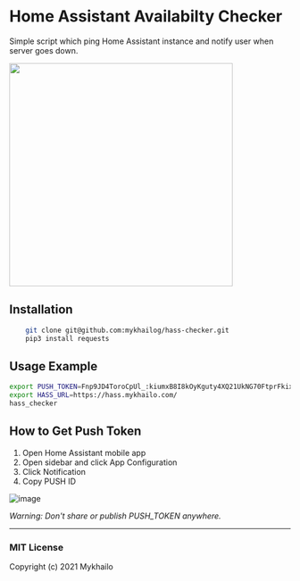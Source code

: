 # Home Assistant Availabilty Checker
Simple script which ping Home Assistant instance and notify user when server goes down.

<img src="https://user-images.githubusercontent.com/1454659/109507736-b59ca080-7aa7-11eb-96ea-55a257ed1586.png" width="400">

## Installation
```bash
    git clone git@github.com:mykhailog/hass-checker.git
    pip3 install requests
```

## Usage Example

```bash
export PUSH_TOKEN=Fnp9JD4ToroCpUl_:kiumxB8I8kOyKguty4XQ21UkNG70FtprFkixnb3xIUTyWxSj490f...
export HASS_URL=https://hass.mykhailo.com/
hass_checker
```

## How to Get Push Token
1. Open Home Assistant mobile app
2. Open sidebar and click App Configuration
3. Click Notification
4. Copy PUSH ID

![image](https://user-images.githubusercontent.com/1454659/109507098-0c55aa80-7aa7-11eb-8f86-ce6baad176e5.png)

*Warning:*
*Don't share or publish PUSH_TOKEN anywhere.*

---

### MIT License

Copyright (c) 2021 Mykhailo
